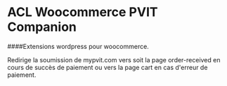 # ACL Woocommerce PVIT Companion

####Extensions wordpress pour woocommerce.

Redirige la soumission de mypvit.com vers soit la page order-received en cours de succès de paiement ou vers la page cart en cas d'erreur de paiement.